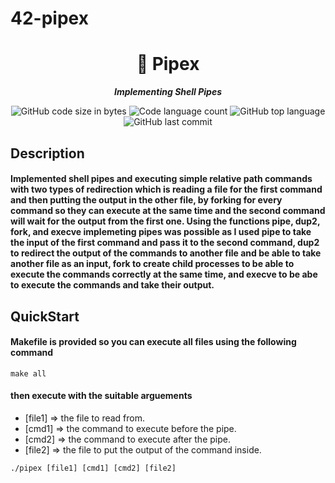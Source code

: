 # 42-pipex
<h1 align="center">
	📖 Pipex
</h1>

<p align="center">
	<b><i>Implementing Shell Pipes</i></b><br>
</p>

<p align="center">
	<img alt="GitHub code size in bytes" src="https://img.shields.io/github/languages/code-size/isaad18/42-pipex?color=lightblue" />
	<img alt="Code language count" src="https://img.shields.io/github/languages/count/isaad18/42-pipex?color=yellow" />
	<img alt="GitHub top language" src="https://img.shields.io/github/languages/top/isaad18/42-pipex?color=blue" />
	<img alt="GitHub last commit" src="https://img.shields.io/github/last-commit/isaad18/42-pipex?color=green" />
</p>

## Description

#### Implemented shell pipes and executing simple relative path commands with two types of redirection which is reading a file for the first command and then putting the output in the other file, by forking for every command so they can execute at the same time and the second command will wait for the output from the first one. Using the functions pipe, dup2, fork, and execve implemeting pipes was possible as I used pipe to take the input of the first command and pass it to the second command, dup2 to redirect the output of the commands to another file and be able to take another file as an input, fork to create child processes to be able to execute the commands correctly at the same time, and execve to be abe to execute the commands and take their output.

## QuickStart

#### Makefile is provided so you can execute all files using the following command
```
make all
```

#### then execute with the suitable arguements

- [file1] => the file to read from.
- [cmd1] => the command to execute before the pipe.
- [cmd2] => the command to execute after the pipe.
- [file2] => the file to put the output of the command inside.

```
./pipex [file1] [cmd1] [cmd2] [file2]
```
